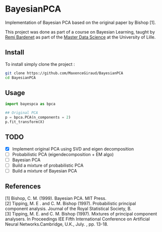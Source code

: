 # BayesianPCA

Implementation of Bayesian PCA based on the original paper by Bishop [1].

This project was done as part of a course on Bayesian Learning, taught by [Remi Bardenet](http://rbardenet.github.io/) as part of the [Master Data Science](https://sciences-technologies.univ-lille.fr/mathematiques/formation/master-mention-sciences-des-donnees/) at the University of Lille.

## Install

To install simply clone the project  :
```bash
git clone https://github.com/MaxenceGiraud/BayesianPCA
cd BayesianPCA
```

## Usage

```python
import bayespca as bpca

## Original PCA
p = bpca.PCA(n_components = 2)
p.fit_transform(X)
```

## TODO
- [x] Implement original PCA using SVD and eigen decomposition
- [ ] Probabilistic PCA (eigendecomposition + EM algo)
- [ ] Bayesian PCA
- [ ] Build a mixture of probabilistic PCA
- [ ] Build a mixture of Bayesian PCA

## References

[1] Bishop, C. M. (1999). Bayesian PCA. MIT Press.     
[2] Tipping, M. E . and C. M. Bishop (1997). Probabilistic principal component analysis. Journal of the Royal Statistical Society, B.          
[3] Tipping, M. E. and C. M. Bishop (1997). Mixtures of principal component analysers. In Proceedings lEE Fifth International Conference on Artificial Neural Networks.Cambridge, U.K., July. , pp. 13-18.